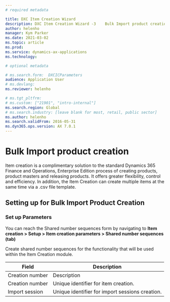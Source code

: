 ```yaml
---
# required metadata

title: DXC Item Creation Wizard 
description: DXC Item Creation Wizard -3	Bulk Import product creation
author: helenho
manager: Kym Parker
ms.date: 2021-03-02
ms.topic: article
ms.prod: 
ms.service: dynamics-ax-applications
ms.technology: 

# optional metadata

# ms.search.form:  DXCICParameters
audience: Application User
# ms.devlang: 
ms.reviewer: helenho

# ms.tgt_pltfrm: 
# ms.custom: ["21901", "intro-internal"]
ms.search.region: Global
# ms.search.industry: [leave blank for most, retail, public sector]
ms.author: helenho
ms.search.validFrom: 2016-05-31
ms.dyn365.ops.version: AX 7.0.1
---
```


# Bulk Import product creation
Item creation is a complimentary solution to the standard Dynamics 365 Finance and Operations, Enterprise Edition process of creating products, product masters and releasing products.  It offers greater flexibility, control and efficiency.  In addition, the Item Creation can create multiple items at the same time via a .csv file template. 

## Setting up for Bulk Import Product Creation
### Set up Parameters

You can reach the Shared number sequences form by navigating to
**Item creation > Setup > Item creation parameters > Shared number sequences (tab)**

Create shared number sequences for the functionality that will be used within the Item Creation module. 

|   Field    |   Description   |
|-|-|
|   Creation number  |   Description   |
|   Creation number  |  Unique identifier for item creation. |
|   Import session  |  Unique identifier for import sessions creation.  |
